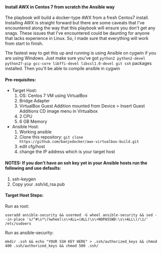 #### Install AWX in Centos 7 from scratch the Ansible way

The playbook will build a docker-type AWX from a fresh Centos7 install. Installing AWX is straight forward but there are some caveats that I've encountered along the way that this playbook will ensure you don't get any snags. These issues that I've encountered could be daunting for anyone that lacks experience in Linux. So, I made sure that everything will work from start to finish. 

The fastest way to get this up and running is using Ansible on cygwin if you are using Windows. Just make sure you've got ``python2 python2-devel python27-pip gcc-core libffi-devel libssl1.0-devel git ssh`` packages installed. Then you'll be able to compile ansible in cygwin

#### Pre-requisites:
  * Target Host:
      1. OS: Centos 7 VM using VirtualBox
      2. Bridge Adapter
      3. VirtualBox Guest Addition mounted from Device > Insert Guest Additions CD image menu in Virtualbox
      4. 2 CPU
      5. 6 GB Memory
  * Ansible Host:
      1. Working ansible
      2. Clone this repository: ``git clone https://github.com/banjodocker/awx-virtualbox-build.git``
      3. edit cfg/host 
      4. change the IP address which is your target host

#### NOTES: If you don't have an ssh key yet in your Ansible hosts run the following and use defaults:
  1. ssh-keygen
  2. Copy your .ssh/id_rsa.pub
  

#### Target Host Steps:
Run as root:

```useradd ansible-security && usermod -G wheel ansible-security && sed --in-place 's/^#\s*\(%wheel\s\+ALL=(ALL)\s\+NOPASSWD:\s\+ALL\)/\1/' /etc/sudoers```

Run as ansible-security:

```mkdir .ssh && echo "YOUR SSH KEY HERE" > .ssh/authorized_keys && chmod 400 .ssh/authorized_keys && chmod 500 .ssh/```


 
 
